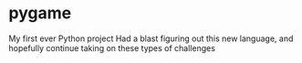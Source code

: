 # pygame

My first ever Python project
Had a blast figuring out this new language, and hopefully continue taking on these types of challenges
